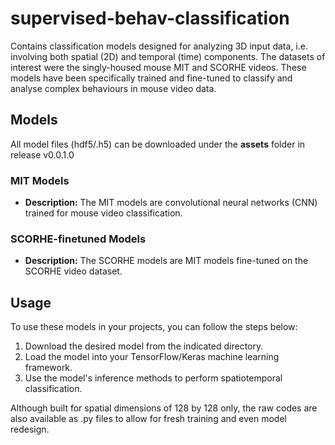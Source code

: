 # supervised-behav-classification
Contains classification models designed for analyzing 3D input data, i.e. involving both spatial (2D) and temporal (time) components. The datasets of interest were the singly-housed mouse MIT and SCORHE videos. These models have been specifically trained and fine-tuned to classify and analyse complex behaviours in mouse video data.

## Models
All model files (hdf5/.h5) can be downloaded under the **assets** folder in release v0.0.1.0 

### MIT Models

- **Description:** The MIT models are convolutional neural networks (CNN) trained for mouse video classification.

### SCORHE-finetuned Models

- **Description:** The SCORHE models are MIT models fine-tuned on the SCORHE video dataset.

## Usage

To use these models in your projects, you can follow the steps below:

1. Download the desired model from the indicated directory.
2. Load the model into your TensorFlow/Keras machine learning framework.
3. Use the model's inference methods to perform spatiotemporal classification.

Although built for spatial dimensions of 128 by 128 only, the raw codes are also available as .py files to allow for fresh training and even model redesign.

